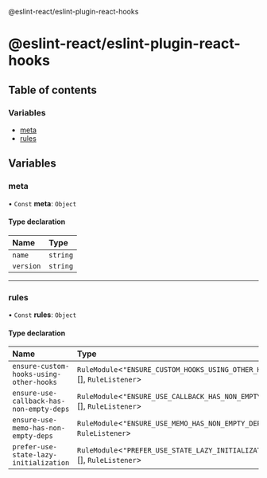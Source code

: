 @eslint-react/eslint-plugin-react-hooks

# @eslint-react/eslint-plugin-react-hooks

## Table of contents

### Variables

- [meta](README.md#meta)
- [rules](README.md#rules)

## Variables

### meta

• `Const` **meta**: `Object`

#### Type declaration

| Name      | Type     |
| :-------- | :------- |
| `name`    | `string` |
| `version` | `string` |

---

### rules

• `Const` **rules**: `Object`

#### Type declaration

| Name                                     | Type                                                                           |
| :--------------------------------------- | :----------------------------------------------------------------------------- |
| `ensure-custom-hooks-using-other-hooks`  | `RuleModule`\<`"ENSURE_CUSTOM_HOOKS_USING_OTHER_HOOKS"`, [], `RuleListener`\>  |
| `ensure-use-callback-has-non-empty-deps` | `RuleModule`\<`"ENSURE_USE_CALLBACK_HAS_NON_EMPTY_DEPS"`, [], `RuleListener`\> |
| `ensure-use-memo-has-non-empty-deps`     | `RuleModule`\<`"ENSURE_USE_MEMO_HAS_NON_EMPTY_DEPS"`, [], `RuleListener`\>     |
| `prefer-use-state-lazy-initialization`   | `RuleModule`\<`"PREFER_USE_STATE_LAZY_INITIALIZATION"`, [], `RuleListener`\>   |
